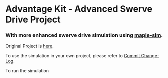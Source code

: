 # Advantage Kit - Advanced Swerve Drive Project

### With more enhanced swerve drive simulation using [maple-sim](https://github.com/Shenzhen-Robotics-Alliance/maple-sim).
Original Project is [here](https://www.chiefdelphi.com/t/advantagekit-2024-log-replay-again/442968/54).

To use the simulation in your own project, please refer to [Commit Change-Log](https://github.com/Shenzhen-Robotics-Alliance/maple-sim/commit/a0a469b3ec917b1246300f53d17d5558ad653e07).

To run the simulation

